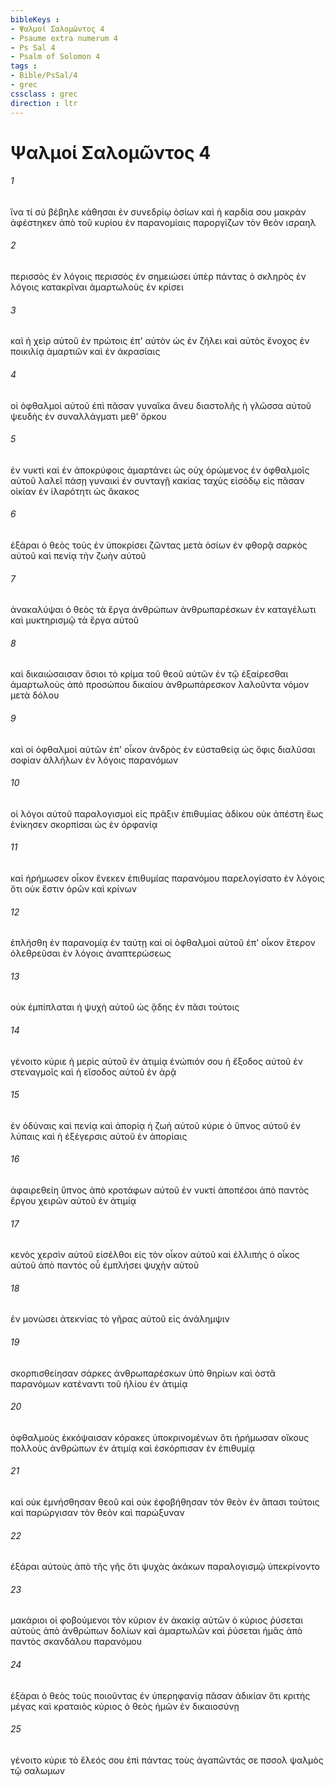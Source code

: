 ```yaml
---
bibleKeys : 
- Ψαλμοί Σαλoμῶντος 4
- Psaume extra numerum 4
- Ps Sal 4
- Psalm of Solomon 4
tags : 
- Bible/PsSal/4
- grec
cssclass : grec
direction : ltr
---
```


# Ψαλμοί Σαλoμῶντος 4

###### 1
ἵνα τί σύ βέβηλε κάθησαι ἐν συνεδρίῳ ὁσίων καὶ ἡ καρδία σου μακρὰν ἀφέστηκεν ἀπὸ τοῦ κυρίου ἐν παρανομίαις παροργίζων τὸν θεὸν ισραηλ
###### 2
περισσὸς ἐν λόγοις περισσὸς ἐν σημειώσει ὑπὲρ πάντας ὁ σκληρὸς ἐν λόγοις κατακρῖναι ἁμαρτωλοὺς ἐν κρίσει
###### 3
καὶ ἡ χεὶρ αὐτοῦ ἐν πρώτοις ἐπ' αὐτὸν ὡς ἐν ζήλει καὶ αὐτὸς ἔνοχος ἐν ποικιλίᾳ ἁμαρτιῶν καὶ ἐν ἀκρασίαις
###### 4
οἱ ὀφθαλμοὶ αὐτοῦ ἐπὶ πᾶσαν γυναῖκα ἄνευ διαστολῆς ἡ γλῶσσα αὐτοῦ ψευδὴς ἐν συναλλάγματι μεθ' ὅρκου
###### 5
ἐν νυκτὶ καὶ ἐν ἀποκρύφοις ἁμαρτάνει ὡς οὐχ ὁρώμενος ἐν ὀφθαλμοῖς αὐτοῦ λαλεῖ πάσῃ γυναικὶ ἐν συνταγῇ κακίας ταχὺς εἰσόδῳ εἰς πᾶσαν οἰκίαν ἐν ἱλαρότητι ὡς ἄκακος
###### 6
ἐξάραι ὁ θεὸς τοὺς ἐν ὑποκρίσει ζῶντας μετὰ ὁσίων ἐν φθορᾷ σαρκὸς αὐτοῦ καὶ πενίᾳ τὴν ζωὴν αὐτοῦ
###### 7
ἀνακαλύψαι ὁ θεὸς τὰ ἔργα ἀνθρώπων ἀνθρωπαρέσκων ἐν καταγέλωτι καὶ μυκτηρισμῷ τὰ ἔργα αὐτοῦ
###### 8
καὶ δικαιώσαισαν ὅσιοι τὸ κρίμα τοῦ θεοῦ αὐτῶν ἐν τῷ ἐξαίρεσθαι ἁμαρτωλοὺς ἀπὸ προσώπου δικαίου ἀνθρωπάρεσκον λαλοῦντα νόμον μετὰ δόλου
###### 9
καὶ οἱ ὀφθαλμοὶ αὐτῶν ἐπ' οἶκον ἀνδρὸς ἐν εὐσταθείᾳ ὡς ὄφις διαλῦσαι σοφίαν ἀλλήλων ἐν λόγοις παρανόμων
###### 10
οἱ λόγοι αὐτοῦ παραλογισμοὶ εἰς πρᾶξιν ἐπιθυμίας ἀδίκου οὐκ ἀπέστη ἕως ἐνίκησεν σκορπίσαι ὡς ἐν ὀρφανίᾳ
###### 11
καὶ ἠρήμωσεν οἶκον ἕνεκεν ἐπιθυμίας παρανόμου παρελογίσατο ἐν λόγοις ὅτι οὐκ ἔστιν ὁρῶν καὶ κρίνων
###### 12
ἐπλήσθη ἐν παρανομίᾳ ἐν ταύτῃ καὶ οἱ ὀφθαλμοὶ αὐτοῦ ἐπ' οἶκον ἕτερον ὀλεθρεῦσαι ἐν λόγοις ἀναπτερώσεως
###### 13
οὐκ ἐμπίπλαται ἡ ψυχὴ αὐτοῦ ὡς ᾅδης ἐν πᾶσι τούτοις
###### 14
γένοιτο κύριε ἡ μερὶς αὐτοῦ ἐν ἀτιμίᾳ ἐνώπιόν σου ἡ ἔξοδος αὐτοῦ ἐν στεναγμοῖς καὶ ἡ εἴσοδος αὐτοῦ ἐν ἀρᾷ
###### 15
ἐν ὀδύναις καὶ πενίᾳ καὶ ἀπορίᾳ ἡ ζωὴ αὐτοῦ κύριε ὁ ὕπνος αὐτοῦ ἐν λύπαις καὶ ἡ ἐξέγερσις αὐτοῦ ἐν ἀπορίαις
###### 16
ἀφαιρεθείη ὕπνος ἀπὸ κροτάφων αὐτοῦ ἐν νυκτί ἀποπέσοι ἀπὸ παντὸς ἔργου χειρῶν αὐτοῦ ἐν ἀτιμίᾳ
###### 17
κενὸς χερσὶν αὐτοῦ εἰσέλθοι εἰς τὸν οἶκον αὐτοῦ καὶ ἐλλιπὴς ὁ οἶκος αὐτοῦ ἀπὸ παντός οὗ ἐμπλήσει ψυχὴν αὐτοῦ
###### 18
ἐν μονώσει ἀτεκνίας τὸ γῆρας αὐτοῦ εἰς ἀνάλημψιν
###### 19
σκορπισθείησαν σάρκες ἀνθρωπαρέσκων ὑπὸ θηρίων καὶ ὀστᾶ παρανόμων κατέναντι τοῦ ἡλίου ἐν ἀτιμίᾳ
###### 20
ὀφθαλμοὺς ἐκκόψαισαν κόρακες ὑποκρινομένων ὅτι ἠρήμωσαν οἴκους πολλοὺς ἀνθρώπων ἐν ἀτιμίᾳ καὶ ἐσκόρπισαν ἐν ἐπιθυμίᾳ
###### 21
καὶ οὐκ ἐμνήσθησαν θεοῦ καὶ οὐκ ἐφοβήθησαν τὸν θεὸν ἐν ἅπασι τούτοις καὶ παρώργισαν τὸν θεὸν καὶ παρώξυναν
###### 22
ἐξάραι αὐτοὺς ἀπὸ τῆς γῆς ὅτι ψυχὰς ἀκάκων παραλογισμῷ ὑπεκρίνοντο
###### 23
μακάριοι οἱ φοβούμενοι τὸν κύριον ἐν ἀκακίᾳ αὐτῶν ὁ κύριος ῥύσεται αὐτοὺς ἀπὸ ἀνθρώπων δολίων καὶ ἁμαρτωλῶν καὶ ῥύσεται ἡμᾶς ἀπὸ παντὸς σκανδάλου παρανόμου
###### 24
ἐξάραι ὁ θεὸς τοὺς ποιοῦντας ἐν ὑπερηφανίᾳ πᾶσαν ἀδικίαν ὅτι κριτὴς μέγας καὶ κραταιὸς κύριος ὁ θεὸς ἡμῶν ἐν δικαιοσύνῃ
###### 25
γένοιτο κύριε τὸ ἔλεός σου ἐπὶ πάντας τοὺς ἀγαπῶντάς σε πσσολ ψαλμὸς τῷ σαλωμων
